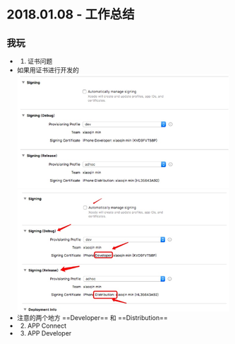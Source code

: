 # 2018.01.08 - 工作总结
## 我玩
- 1. 证书问题
 - 如果用证书进行开发的
    ![](media/15153737680728/15153996572054.jpg)
    ![](media/15153737680728/15153997247785.jpg)
 - 注意的两个地方 ==Developer== 和 ==Distribution==
- 2. APP Connect
- 3. APP Developer


